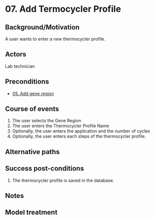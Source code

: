 # 07. Add Termocycler Profile

## Background/Motivation

A user wants to enter a new thermocycler profile.

## Actors
Lab technician

## Preconditions
- [05. Add gene region](05-Add_gene_region.md)

## Course of events
1. The user selects the Gene Region
1. The user enters the Thermocycler Profile Name
1. Optionally, the user enters the application and the number of cycles
1. Optionally, the user enters each steps of the thermocycler profile.

## Alternative paths

## Success post-conditions

1. The thermocycler profile is saved in the database.

## Notes

## Model treatment
